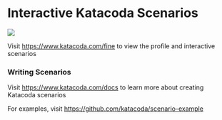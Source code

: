 # Interactive Katacoda Scenarios

[![](http://shields.katacoda.com/katacoda/fine/count.svg)](https://www.katacoda.com/fine "Get your profile on Katacoda.com")

Visit https://www.katacoda.com/fine to view the profile and interactive scenarios

### Writing Scenarios
Visit https://www.katacoda.com/docs to learn more about creating Katacoda scenarios

For examples, visit https://github.com/katacoda/scenario-example
